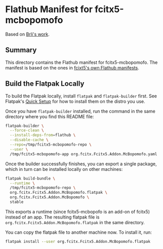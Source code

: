 # Flathub Manifest for fcitx5-mcbopomofo

Based on [Brli's work](https://github.com/Brli/flatpak.fcitx5-mcbopomofo).

## Summary

This directory contains the Flathub manifest for fcitx5-mcbopomofo. The
manifest is based on the ones in [fcixt5's own Flathub
manifests](https://github.com/fcitx/flatpak-fcitx5).

## Build the Flatpak Locally

To build the Flatpak locally, install `flatpak` and `flatpak-builder` first.
See Flatpak's [Quick Setup](https://flatpak.org/setup/) for how to install them
on the distro you use.

Once you have `flatpak-builder` installed, run the command in the same
directory where you find this README file:

```bash
flatpak-builder \
  --force-clean \
  --install-deps-from=flathub \
  --disable-cache \
  --repo=/tmp/fcitx5-mcbopomofo-repo \
  --user \
  /tmp/fcitx5-mcbopomofo-app org.fcitx.Fcitx5.Addon.McBopomofo.yaml
```

Once the builder successfully finishes, you can export a single package, which
in turn can be installed locally on other machines:

```bash
flatpak build-bundle \
  --runtime \
  /tmp/fcitx5-mcbopomofo-repo \
  org.fcitx.Fcitx5.Addon.McBopomofo.flatpak \
  org.fcitx.Fcitx5.Addon.McBopomofo \
  stable
```

This exports a runtime (since fcitx5-mcbopofo is an add-on of fcitx5) instead
of an app. The resulting flatpak file is
`org.fcitx.Fcitx5.Addon.McBopomofo.flatpak` in the same directory.

You can copy the flatpak file to another machine now. To install it, run:

```bash
flatpak install --user org.fcitx.Fcitx5.Addon.McBopomofo.flatpak
```
